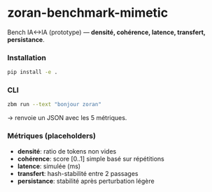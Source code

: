 # zoran-benchmark-mimetic

Bench IA<->IA (prototype) — **densité, cohérence, latence, transfert, persistance**.

### Installation
```bash
pip install -e .
```

### CLI
```bash
zbm run --text "bonjour zoran"
```
→ renvoie un JSON avec les 5 métriques.

### Métriques (placeholders)
- **densité**: ratio de tokens non vides
- **cohérence**: score [0..1] simple basé sur répétitions
- **latence**: simulée (ms)
- **transfert**: hash-stabilité entre 2 passages
- **persistance**: stabilité après perturbation légère
